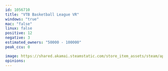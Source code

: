 ```yaml
---
id: 1056710
title: "VTB Basketball League VR"
windows: "true"
mac: "false"
linux: false
positive: 12
negative: 3
estimated_owners: "50000 - 100000"
peak_ccu: 0

image: https://shared.akamai.steamstatic.com/store_item_assets/steam/apps/1056710/header.jpg?t=1555097746
opinions:
---
```

